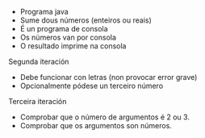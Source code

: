 - Programa java
- Sume dous números (enteiros ou reais)
- É un programa de consola
- Os números van por consola
- O resultado imprime na consola

Segunda iteración

- Debe funcionar con letras (non provocar error grave)
- Opcionalmente pódese un terceiro número

Terceira iteración

- Comprobar que o número de argumentos é 2 ou 3.
- Comprobar que os argumentos son números.